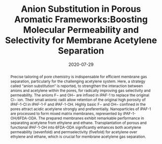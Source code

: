 ---
title: "Anion Substitution in Porous Aromatic Frameworks:Boosting  Molecular Permeability and Selectivity for Membrane Acetylene Separation"
authors:
- Panpan Zhang
- Xiaoqin Zou
- Jian Song
- Yuyang Tian
- Youliang Zhu
- Guangli Yu
- Ye Yuan
- Guangshan Zhu
date: "2020-07-29"
doi: "10.1002/adma.201907449"
publication_types: ["期刊文章"]
publication: "Advanced Materials"
abstract: "
<!--more-->
Precise tailoring of pore chemistry is indispensable for  efficient membrane gas separation, particularly for the challenging  acetylene system. Here, a strategy called “anion substitution” is  reported, to strengthen the interaction between anions and acetylene  within the pores, for radically improving gas selectivity and  permeability. The anions F− and OH− are infixed in iPAF-1 to replace the  original Cl− ion. Their small anionic radii allow retention of the  original high porosity of iPAF-1-Cl in iPAF-1-F and iPAF-1-OH. Highly  basic F− and OH− confined in the pores attract acidic acetylene strongly  and preferentially. Nanoparticles of iPAF-1 are processed to form mixed  matrix membranes, represented by iPAF-1-OH/6FDA-ODA. The prepared  membranes exhibit remarkable performance in separating acetylene from  ethylene and ethane. Transplantation of porous and functional iPAF-1-OH  into 6FDA-ODA significantly enhances both acetylene permeability  (sevenfold) and permselectivity (fivefold) for acetylene over ethylene  and ethane, which is crucial for membrane acetylene gas separation."
url_pdf: "https://onlinelibrary.wiley.com/doi/abs/10.1002/adma.201907449"
---